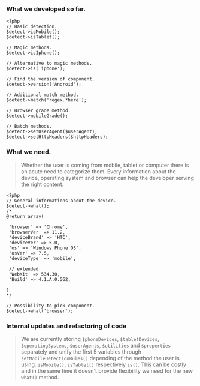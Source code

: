 ### What we developed so far.

```
<?php
// Basic detection.
$detect->isMobile();
$detect->isTablet();

// Magic methods.
$detect->isIphone();

// Alternative to magic methods.
$detect->is('iphone');

// Find the version of component.
$detect->version('Android');

// Additional match method.
$detect->match('regex.*here');

// Browser grade method.
$detect->mobileGrade();

// Batch methods.
$detect->setUserAgent($userAgent);
$detect->setHttpHeaders($httpHeaders);
```

### What we need.
> Whether the user is coming from mobile, tablet or computer there is an acute need to categorize them. Every information about the device, operating system and browser can help the developer serving the right content.

```
<?php
// General informations about the device.
$detect->what();
/*
@return array(

 'browser' => 'Chrome',
 'browserVer' => 11.2,
 'deviceBrand' => 'HTC',
 'deviceVer' => 5.0,
 'os' => 'Windows Phone OS',
 'osVer' => 7.5,
 'deviceType' => 'mobile',
 
 // extended
 'WebKit' => 534.30,
 'Build' => 4.1.A.0.562,

)
*/

// Possibility to pick component.
$detect->what('browser');
```

### Internal updates and refactoring of code
> We are currently storing `$phoneDevices`, `$tabletDevices`, `$operatingSystems`, `$userAgents`, `$utilities` and `$properties` separately and unify the first 5 variables through `setMobileDetectionRules()` depending of the method the user is using: `isMobile()`, `isTablet()` respectively `is()`. This can be costly and in the same time it doesn't provide flexibility we need for the new `what()` method.

